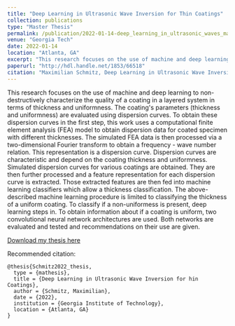 ```yaml
---
title: "Deep Learning in Ultrasonic Wave Inversion for Thin Coatings"
collection: publications
type: "Master Thesis"
permalink: /publication/2022-01-14-deep_learning_in_ultrasonic_waves_master_thesis
venue: "Georgia Tech"
date: 2022-01-14
location: "Atlanta, GA"
excerpt: "This research focuses on the use of machine and deep learning to non-destructively characterize the quality of a coating in a layered system in terms of thickness and uniformness."
paperurl: "http://hdl.handle.net/1853/66518"
citation: "Maximilian Schmitz, Deep Learning in Ultrasonic Wave Inversion for Thin Coatings, Master’s Thesis, Georgia Institute of Technology, Atlanta, GA, 2022."
---
```


This research focuses on the use of machine and deep learning to non-destructively characterize the quality of a coating in a layered system in terms of thickness and uniformness. The coating's parameters (thickness and uniformness) are evaluated using dispersion curves. To obtain these dispersion curves in the first step, this work uses a computational finite element analysis (FEA) model to obtain dispersion data for coated specimen with different thicknesses. The simulated FEA data is then processed via a two-dimensional Fourier transform to obtain a frequency - wave number relation. This representation is a dispersion curve. Dispersion curves are characteristic and depend on the coating thickness and uniformness. Simulated dispersion curves for various coatings are obtained. They are then further processed and a feature representation for each dispersion curve is extracted. Those extracted features are then fed into machine learning classifiers which allow a thickness classification. The above-described machine learning procedure is limited to classifying the thickness of a uniform coating. To classify if a non-uniformess is present, deep learning steps in. To obtain information about if a coating is uniform, two convolutional neural network architectures are used. Both networks are evaluated and tested and recommendations on their use are given.

[Download my thesis here](https://github.com/sjmxschm/sjmxschm.github.io/raw/master/files/SCMITZ-THESIS-2022.pdf)

Recommended citation: 

```
@thesis{Schmitz2022_thesis,
  type = {mathesis},
  title = {Deep Learning in Ultrasonic Wave Inversion for hin Coatings},
  author = {Schmitz, Maximilian},
  date = {2022},
  institution = {Georgia Institute of Technology},
  location = {Atlanta, GA}
}
```